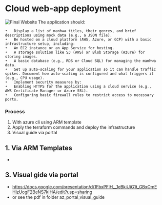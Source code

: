 # Cloud web-app deployment
![Final Website](./images/final%20website.png")
The application should:

	•	Display a list of manhwa titles, their genres, and brief descriptions using mock data (e.g., a JSON file).
	•	Be hosted on a cloud platform (AWS, Azure, or GCP) with a basic infrastructure setup, including:
	•	An EC2 instance or an App Service for hosting.
	•	A storage solution like S3 (AWS) or Blob Storage (Azure) for storing images.
	•	A basic database (e.g., RDS or Cloud SQL) for managing the manhwa data.
	•	Set up auto-scaling for your application so it can handle traffic spikes. Document how auto-scaling is configured and what triggers it (e.g., CPU usage).
	•	Implement security measures by:
	•	Enabling HTTPS for the application using a cloud service (e.g., AWS Certificate Manager or Azure SSL).
	•	Configuring basic firewall rules to restrict access to necessary ports.
### Process
 1.  With azure cli using ARM template 
 2.  Apply the terraform commands and deploy the infrastructure
 3.  Visual guide via portal

## 1. Via ARM Templates 
 - 

## 3. Visual gide via portal
- https://docs.google.com/presentation/d/1FbxPFlH__1eBkiUiG1t_GBxOmEHlzUogF2BeNS7kIHA/edit?usp=sharing
- or see the pdf in folder az_portal_visual_guide
